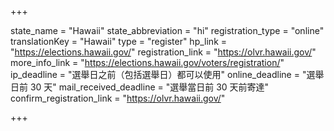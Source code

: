 +++

state_name = "Hawaii"
state_abbreviation = "hi"
registration_type = "online"
translationKey = "Hawaii"
type = "register"
hp_link = "https://elections.hawaii.gov/"
registration_link = "https://olvr.hawaii.gov/"
more_info_link = "https://elections.hawaii.gov/voters/registration/"
ip_deadline = "選舉日之前（包括選舉日）都可以使用"
online_deadline = "選舉日前 30 天"
mail_received_deadline = "選舉當日前 30 天前寄達"
confirm_registration_link = "https://olvr.hawaii.gov/"

+++